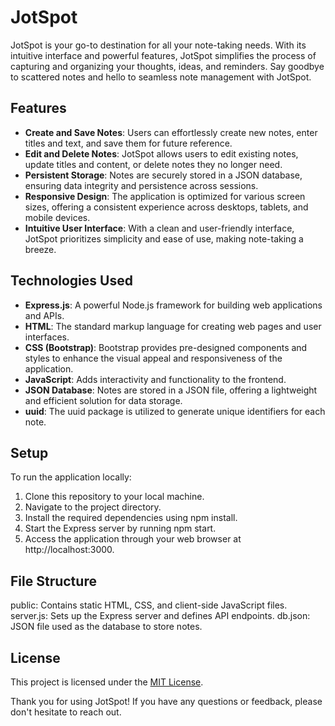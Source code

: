 # JotSpot
JotSpot is your go-to destination for all your note-taking needs. With its intuitive interface and powerful features, JotSpot simplifies the process of capturing and organizing your thoughts, ideas, and reminders. Say goodbye to scattered notes and hello to seamless note management with JotSpot.

## Features
+ **Create and Save Notes**: Users can effortlessly create new notes, enter titles and text, and save them for future reference.
+ **Edit and Delete Notes**: JotSpot allows users to edit existing notes, update titles and content, or delete notes they no longer need.
+ **Persistent Storage**: Notes are securely stored in a JSON database, ensuring data integrity and persistence across sessions.
+ **Responsive Design**: The application is optimized for various screen sizes, offering a consistent experience across desktops, tablets, and mobile devices.
+ **Intuitive User Interface**: With a clean and user-friendly interface, JotSpot prioritizes simplicity and ease of use, making note-taking a breeze.

## Technologies Used
+ **Express.js**: A powerful Node.js framework for building web applications and APIs.
+ **HTML**: The standard markup language for creating web pages and user interfaces.
+ **CSS (Bootstrap)**: Bootstrap provides pre-designed components and styles to enhance the visual appeal and responsiveness of the application.
+ **JavaScript**: Adds interactivity and functionality to the frontend.
+ **JSON Database**: Notes are stored in a JSON file, offering a lightweight and efficient solution for data storage.
+ **uuid**: The uuid package is utilized to generate unique identifiers for each note.

## Setup
To run the application locally:

1. Clone this repository to your local machine.
2. Navigate to the project directory.
3. Install the required dependencies using npm install.
4. Start the Express server by running npm start.
5. Access the application through your web browser at http://localhost:3000.

## File Structure
public: Contains static HTML, CSS, and client-side JavaScript files.
server.js: Sets up the Express server and defines API endpoints.
db.json: JSON file used as the database to store notes.

## License
This project is licensed under the [MIT License](./LICENSE).

Thank you for using JotSpot! If you have any questions or feedback, please don't hesitate to reach out.